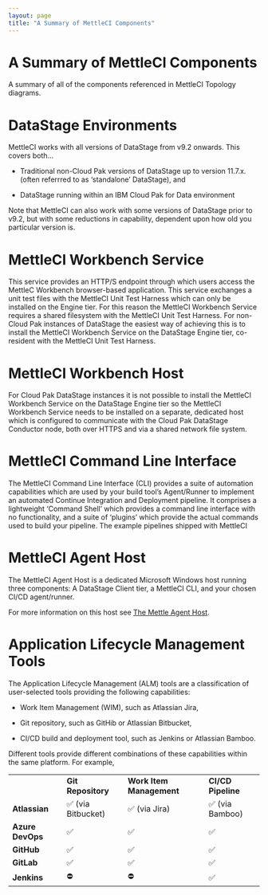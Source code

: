 ```yaml
---
layout: page
title: "A Summary of MettleCI Components"
---
```


# A Summary of MettleCI Components

A summary of all of the components referenced in MettleCI Topology
diagrams.

# DataStage Environments

MettleCI works with all versions of DataStage from v9.2 onwards. This
covers both…

-   Traditional non-Cloud Pak versions of DataStage up to version
    11.7.x. (often referrred to as ‘standalone’ DataStage), and

-   DataStage running within an IBM Cloud Pak for Data environment

Note that MettleCI can also work with some versions of DataStage prior
to v9.2, but with some reductions in capability, dependent upon how old
you particular version is.

# MettleCI Workbench Service

This service provides an HTTP/S endpoint through which users access the
MettleC Workbench browser-based application. This service exchanges a
unit test files with the MettleCI Unit Test Harness which can only be
installed on the Engine tier. For this reason the MettleCI Workbench
Service requires a shared filesystem with the MettleCI Unit Test
Harness. For non-Cloud Pak instances of DataStage the easiest way of
achieving this is to install the MettleCI Workbench Service on the
DataStage Engine tier, co-resident with the MettleCI Unit Test Harness.

# MettleCI Workbench Host

For Cloud Pak DataStage instances it is not possible to install the
MettleCI Workbench Service on the DataStage Engine tier so the MettleCI
Workbench Service needs to be installed on a separate, dedicated host
which is configured to communicate with the Cloud Pak DataStage
Conductor node, both over HTTPS and via a shared network file system.

# MettleCI Command Line Interface

The MettleCI Command Line Interface (CLI) provides a suite of automation
capabilities which are used by your build tool’s Agent/Runner to
implement an automated Continue Integration and Deployment pipeline. It
comprises a lightweight ‘Command Shell’ which provides a command line
interface with no functionality, and a suite of ‘plugins’ which provide
the actual commands used to build your pipeline. The example pipelines
shipped with MettleCI

# MettleCI Agent Host

The MettleCI Agent Host is a dedicated Microsoft Windows host running
three components: A DataStage Client tier, a MettleCI CLI, and your
chosen CI/CD agent/runner.

For more information on this host see
<a href="The_Mettle_Agent_Host" data-linked-resource-id="2327019539"
data-linked-resource-version="4" data-linked-resource-type="page">The
Mettle Agent Host</a>.

# Application Lifecycle Management Tools

The Application Lifecycle Management (ALM) tools are a classification of
user-selected tools providing the following capabilities:

-   Work Item Management (WIM), such as Atlassian Jira,

-   Git repository, such as GitHib or Atlassian Bitbucket,

-   CI/CD build and deployment tool, such as Jenkins or Atlassian
    Bamboo.

Different tools provide different combinations of these capabilities
within the same platform. For example,

|                  |                    |                          |                    |
|------------------|--------------------|--------------------------|--------------------|
|                  | **Git Repository** | **Work Item Management** | **CI/CD Pipeline** |
| **Atlassian**    | ✅ (via Bitbucket) | ✅ (via Jira)            | ✅ (via Bamboo)    |
| **Azure DevOps** | ✅                 | ✅                       | ✅                 |
| **GitHub**       | ✅                 | ✅                       | ✅                 |
| **GitLab**       | ✅                 | ✅                       | ✅                 |
| **Jenkins**      | ⛔️                 | ⛔️                       | ✅                 |
